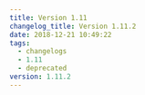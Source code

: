 ```yaml
---
title: Version 1.11
changelog_title: Version 1.11.2
date: 2018-12-21 10:49:22
tags:
  - changelogs
  - 1.11
  - deprecated
version: 1.11.2
---
```


<script src="https://gist.github.com/spinnaker-release/5cbb402297feb85f82482a73e9428967.js"/>
